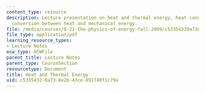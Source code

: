 ```yaml
---
content_type: resource
description: Lecture presentation on heat and thermal energy, heat conduction, and
  conversion between heat and mechanical energy.
file: /media/courses/8-21-the-physics-of-energy-fall-2009/c53354320a738e2b43ce891740f1c79a_MIT8_21s09_lec04.pdf
file_type: application/pdf
learning_resource_types:
- Lecture Notes
ocw_type: OCWFile
parent_title: Lecture Notes
parent_type: CourseSection
resourcetype: Document
title: Heat and Thermal Energy
uid: c5335432-0a73-8e2b-43ce-891740f1c79a
---
```


